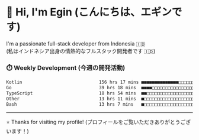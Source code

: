 # 👋 Hi, I'm Egin (こんにちは、エギンです)

I'm a passionate full-stack developer from Indonesia 🇮🇩  
(私はインドネシア出身の情熱的なフルスタック開発者です 🇮🇩)

### ⏱️ Weekly Development (今週の開発活動)

<!--START_SECTION:waka-->

```txt
Kotlin                             156 hrs 17 mins ■■■■■■■■■■■■■■□□□□□□□□□□□   56.18 %
Go                                 39 hrs 18 mins  ■■■■□□□□□□□□□□□□□□□□□□□□□   14.13 %
TypeScript                         18 hrs 54 mins  ■■□□□□□□□□□□□□□□□□□□□□□□□   06.80 %
Other                              13 hrs 11 mins  ■□□□□□□□□□□□□□□□□□□□□□□□□   04.74 %
Bash                               13 hrs 7 mins   ■□□□□□□□□□□□□□□□□□□□□□□□□   04.72 %
```

<!--END_SECTION:waka-->

---

⭐️ Thanks for visiting my profile! (プロフィールをご覧いただきありがとうございます！)


<!-- Security scan triggered at 2025-09-02 02:45:51 -->
